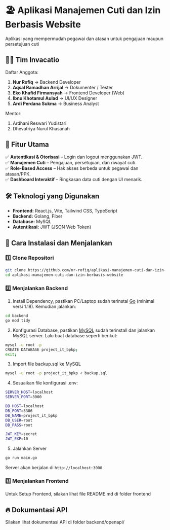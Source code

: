 # 🏖️ Aplikasi Manajemen Cuti dan Izin Berbasis Website

Aplikasi yang mempermudah pegawai dan atasan untuk pengajuan maupun persetujuan cuti

## 🧑‍💻 Tim Invacatio

Daftar Anggota:
1. **Nur Rofiq**                ->  Backend Developer
2. **Aqsal Ramadhan Arrijal**   ->  Dokumenter / Tester
3. **Eko Khafid Firmansyah**    ->  Frontend Developer (Web)
4. **Ibnu Khotamul Aulad**      ->  UI/UX Designer
5. **Ardi Perdana Sukma**       ->  Business Analyst

Mentor:
1. Ardhani Reswari Yudistari
2. Dhevatriya Nurul Khasanah


## 🚀 Fitur Utama

✅ **Autentikasi & Otorisasi** – Login dan logout menggunakan JWT.  
✅ **Manajemen Cuti** – Pengajuan, persetujuan, dan riwayat cuti.  
✅ **Role-Based Access** – Hak akses berbeda untuk pegawai dan atasan/PPK.  
✅ **Dashboard Interaktif** – Ringkasan data cuti dengan UI menarik.  

## 🛠️ Teknologi yang Digunakan

- **Frontend:** React.js, Vite, Tailwind CSS, TypeScript  
- **Backend:** Golang, Fiber  
- **Database:** MySQL  
- **Autentikasi:** JWT (JSON Web Token)  

## 📌 Cara Instalasi dan Menjalankan
### 1️⃣ Clone Repositori
```sh
git clone https://github.com/nr-rofiq/aplikasi-manajemen-cuti-dan-izin-berbasis-website.git
cd aplikasi-manajemen-cuti-dan-izin-berbasis-website
```

### 2️⃣ Menjalankan Backend
1. Install Dependency, pastikan PC/Laptop sudah terinstal [Go](https://go.dev/) (minimal versi 1.18). Kemudian jalankan:
```sh
cd backend
go mod tidy
```

2. Konfigurasi Database, pastikan [MySQL](https://www.mysql.com/) sudah terinstall dan jalankan MySQL server. Lalu buat database seperti berikut:
```sh
mysql -u root -p
CREATE DATABASE project_it_bpkp;
exit;
```

3. Import file backup.sql ke MySQL
```sh
mysql -u root -p project_it_bpkp < backup.sql
```

4. Sesuaikan file konfigurasi .env:
```sh
SERVER_HOST=localhost
SERVER_PORT=3000

DB_HOST=localhost
DB_PORT=3306
DB_NAME=project_it_bpkp
DB_USER=root
DB_PASS=root

JWT_KEY=secret
JWT_EXP=10

```

5. Jalankan Server
```sh
go run main.go
```
Server akan berjalan di `http://localhost:3000`

### 3️⃣ Menjalankan Frontend
Untuk Setup Frontend, silakan lihat file README.md di folder frontend


## 🔥 Dokumentasi API
Silakan lihat dokumentasi API di folder backend/openapi/



